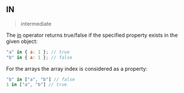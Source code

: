 ## IN

> intermediate

The [in](https://developer.mozilla.org/en-US/docs/Web/JavaScript/Reference/Operators/in) operator returns true/false if the specified property exists in the given object:

```js
"a" in { a: 1 }; // true
"b" in { a: 1 }; // false
```

For the arrays the array index is considered as a property:
```js
"b" in ["a", "b"] // false
1 in ["a", "b"] // true
```
